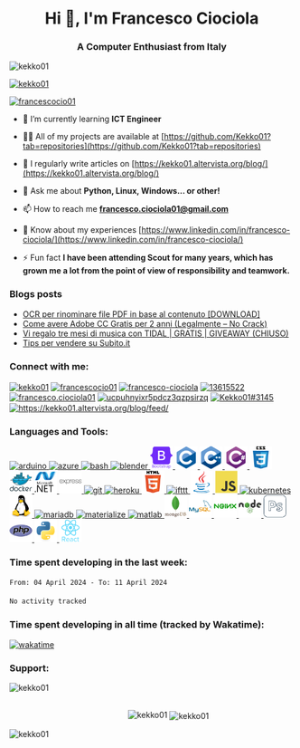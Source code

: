 <h1 align="center">Hi 👋, I'm Francesco Ciociola</h1>
<h3 align="center">A Computer Enthusiast from Italy</h3>

<p align="left"> <img src="https://komarev.com/ghpvc/?username=kekko01&label=Profile%20views&color=0e75b6&style=flat" alt="kekko01" /> </p>

<p align="left"> <a href="https://github.com/ryo-ma/github-profile-trophy"><img src="https://github-profile-trophy.vercel.app/?username=kekko01" alt="kekko01" /></a> </p>

<p align="left"> <a href="https://twitter.com/francescocio01" target="blank"><img src="https://img.shields.io/twitter/follow/francescocio01?logo=twitter&style=for-the-badge" alt="francescocio01" /></a> </p>

- 🌱 I’m currently learning **ICT Engineer**

- 👨‍💻 All of my projects are available at [https://github.com/Kekko01?tab=repositories](https://github.com/Kekko01?tab=repositories)

- 📝 I regularly write articles on [https://kekko01.altervista.org/blog/](https://kekko01.altervista.org/blog/)

- 💬 Ask me about **Python, Linux, Windows... or other!**

- 📫 How to reach me **francesco.ciociola01@gmail.com**

- 📄 Know about my experiences [https://www.linkedin.com/in/francesco-ciociola/](https://www.linkedin.com/in/francesco-ciociola/)

- ⚡ Fun fact **I have been attending Scout for many years, which has grown me a lot from the point of view of responsibility and teamwork.**

### Blogs posts
<!-- BLOG-POST-LIST:START -->
- [OCR per rinominare file PDF in base al contenuto [DOWNLOAD]](https://kekko01.altervista.org/blog/2023/09/13/ocr-per-rinominare-file-pdf-in-base-al-contenuto-download/)
- [Come avere Adobe CC Gratis per 2 anni &lpar;Legalmente – No Crack&rpar;](https://kekko01.altervista.org/blog/2020/10/25/come-avere-adobe-cc-gratis-per-2-anni-legalmente-no-crack/)
- [Vi regalo tre mesi di musica con TIDAL | GRATIS | GIVEAWAY &lpar;CHIUSO&rpar;](https://kekko01.altervista.org/blog/2020/10/01/vi-regalo-tre-mesi-di-musica-con-tidal-gratis-giveaway/)
- [Tips per vendere su Subito.it](https://kekko01.altervista.org/blog/2020/09/05/consigli-subitoit/)
<!-- BLOG-POST-LIST:END -->

<h3 align="left">Connect with me:</h3>
<p align="left">
<a href="https://dev.to/kekko01" target="blank"><img align="center" src="https://raw.githubusercontent.com/rahuldkjain/github-profile-readme-generator/master/src/images/icons/Social/devto.svg" alt="kekko01" height="30" width="40" /></a>
<a href="https://twitter.com/francescocio01" target="blank"><img align="center" src="https://raw.githubusercontent.com/rahuldkjain/github-profile-readme-generator/master/src/images/icons/Social/twitter.svg" alt="francescocio01" height="30" width="40" /></a>
<a href="https://linkedin.com/in/francesco-ciociola" target="blank"><img align="center" src="https://raw.githubusercontent.com/rahuldkjain/github-profile-readme-generator/master/src/images/icons/Social/linked-in-alt.svg" alt="francesco-ciociola" height="30" width="40" /></a>
<a href="https://stackoverflow.com/users/13615522" target="blank"><img align="center" src="https://raw.githubusercontent.com/rahuldkjain/github-profile-readme-generator/master/src/images/icons/Social/stack-overflow.svg" alt="13615522" height="30" width="40" /></a>
<a href="https://instagram.com/francesco.ciociola01" target="blank"><img align="center" src="https://raw.githubusercontent.com/rahuldkjain/github-profile-readme-generator/master/src/images/icons/Social/instagram.svg" alt="francesco.ciociola01" height="30" width="40" /></a>
<a href="https://www.youtube.com/c/ucpuhnyixr5pdcz3qzpsirzq" target="blank"><img align="center" src="https://raw.githubusercontent.com/rahuldkjain/github-profile-readme-generator/master/src/images/icons/Social/youtube.svg" alt="ucpuhnyixr5pdcz3qzpsirzq" height="30" width="40" /></a>
<a href="https://discord.gg/Kekko01#3145" target="blank"><img align="center" src="https://raw.githubusercontent.com/rahuldkjain/github-profile-readme-generator/master/src/images/icons/Social/discord.svg" alt="Kekko01#3145" height="30" width="40" /></a>
<a href="/https://kekko01.altervista.org/blog/feed/" target="blank"><img align="center" src="https://raw.githubusercontent.com/rahuldkjain/github-profile-readme-generator/master/src/images/icons/Social/rss.svg" alt="https://kekko01.altervista.org/blog/feed/" height="30" width="40" /></a>
</p>

<h3 align="left">Languages and Tools:</h3>
<p align="left"> <a href="https://www.arduino.cc/" target="_blank" rel="noreferrer"> <img src="https://cdn.worldvectorlogo.com/logos/arduino-1.svg" alt="arduino" width="40" height="40"/> </a> <a href="https://azure.microsoft.com/en-in/" target="_blank" rel="noreferrer"> <img src="https://www.vectorlogo.zone/logos/microsoft_azure/microsoft_azure-icon.svg" alt="azure" width="40" height="40"/> </a> <a href="https://www.gnu.org/software/bash/" target="_blank" rel="noreferrer"> <img src="https://www.vectorlogo.zone/logos/gnu_bash/gnu_bash-icon.svg" alt="bash" width="40" height="40"/> </a> <a href="https://www.blender.org/" target="_blank" rel="noreferrer"> <img src="https://download.blender.org/branding/community/blender_community_badge_white.svg" alt="blender" width="40" height="40"/> </a> <a href="https://getbootstrap.com" target="_blank" rel="noreferrer"> <img src="https://raw.githubusercontent.com/devicons/devicon/master/icons/bootstrap/bootstrap-plain-wordmark.svg" alt="bootstrap" width="40" height="40"/> </a> <a href="https://www.cprogramming.com/" target="_blank" rel="noreferrer"> <img src="https://raw.githubusercontent.com/devicons/devicon/master/icons/c/c-original.svg" alt="c" width="40" height="40"/> </a> <a href="https://www.w3schools.com/cpp/" target="_blank" rel="noreferrer"> <img src="https://raw.githubusercontent.com/devicons/devicon/master/icons/cplusplus/cplusplus-original.svg" alt="cplusplus" width="40" height="40"/> </a> <a href="https://www.w3schools.com/cs/" target="_blank" rel="noreferrer"> <img src="https://raw.githubusercontent.com/devicons/devicon/master/icons/csharp/csharp-original.svg" alt="csharp" width="40" height="40"/> </a> <a href="https://www.w3schools.com/css/" target="_blank" rel="noreferrer"> <img src="https://raw.githubusercontent.com/devicons/devicon/master/icons/css3/css3-original-wordmark.svg" alt="css3" width="40" height="40"/> </a> <a href="https://www.docker.com/" target="_blank" rel="noreferrer"> <img src="https://raw.githubusercontent.com/devicons/devicon/master/icons/docker/docker-original-wordmark.svg" alt="docker" width="40" height="40"/> </a> <a href="https://dotnet.microsoft.com/" target="_blank" rel="noreferrer"> <img src="https://raw.githubusercontent.com/devicons/devicon/master/icons/dot-net/dot-net-original-wordmark.svg" alt="dotnet" width="40" height="40"/> </a> <a href="https://expressjs.com" target="_blank" rel="noreferrer"> <img src="https://raw.githubusercontent.com/devicons/devicon/master/icons/express/express-original-wordmark.svg" alt="express" width="40" height="40"/> </a> <a href="https://git-scm.com/" target="_blank" rel="noreferrer"> <img src="https://www.vectorlogo.zone/logos/git-scm/git-scm-icon.svg" alt="git" width="40" height="40"/> </a> <a href="https://heroku.com" target="_blank" rel="noreferrer"> <img src="https://www.vectorlogo.zone/logos/heroku/heroku-icon.svg" alt="heroku" width="40" height="40"/> </a> <a href="https://www.w3.org/html/" target="_blank" rel="noreferrer"> <img src="https://raw.githubusercontent.com/devicons/devicon/master/icons/html5/html5-original-wordmark.svg" alt="html5" width="40" height="40"/> </a> <a href="https://ifttt.com/" target="_blank" rel="noreferrer"> <img src="https://www.vectorlogo.zone/logos/ifttt/ifttt-ar21.svg" alt="ifttt" width="40" height="40"/> </a> <a href="https://www.java.com" target="_blank" rel="noreferrer"> <img src="https://raw.githubusercontent.com/devicons/devicon/master/icons/java/java-original.svg" alt="java" width="40" height="40"/> </a> <a href="https://developer.mozilla.org/en-US/docs/Web/JavaScript" target="_blank" rel="noreferrer"> <img src="https://raw.githubusercontent.com/devicons/devicon/master/icons/javascript/javascript-original.svg" alt="javascript" width="40" height="40"/> </a> <a href="https://kubernetes.io" target="_blank" rel="noreferrer"> <img src="https://www.vectorlogo.zone/logos/kubernetes/kubernetes-icon.svg" alt="kubernetes" width="40" height="40"/> </a> <a href="https://www.linux.org/" target="_blank" rel="noreferrer"> <img src="https://raw.githubusercontent.com/devicons/devicon/master/icons/linux/linux-original.svg" alt="linux" width="40" height="40"/> </a> <a href="https://mariadb.org/" target="_blank" rel="noreferrer"> <img src="https://www.vectorlogo.zone/logos/mariadb/mariadb-icon.svg" alt="mariadb" width="40" height="40"/> </a> <a href="https://materializecss.com/" target="_blank" rel="noreferrer"> <img src="https://raw.githubusercontent.com/prplx/svg-logos/5585531d45d294869c4eaab4d7cf2e9c167710a9/svg/materialize.svg" alt="materialize" width="40" height="40"/> </a> <a href="https://www.mathworks.com/" target="_blank" rel="noreferrer"> <img src="https://upload.wikimedia.org/wikipedia/commons/2/21/Matlab_Logo.png" alt="matlab" width="40" height="40"/> </a> <a href="https://www.mongodb.com/" target="_blank" rel="noreferrer"> <img src="https://raw.githubusercontent.com/devicons/devicon/master/icons/mongodb/mongodb-original-wordmark.svg" alt="mongodb" width="40" height="40"/> </a> <a href="https://www.mysql.com/" target="_blank" rel="noreferrer"> <img src="https://raw.githubusercontent.com/devicons/devicon/master/icons/mysql/mysql-original-wordmark.svg" alt="mysql" width="40" height="40"/> </a> <a href="https://www.nginx.com" target="_blank" rel="noreferrer"> <img src="https://raw.githubusercontent.com/devicons/devicon/master/icons/nginx/nginx-original.svg" alt="nginx" width="40" height="40"/> </a> <a href="https://nodejs.org" target="_blank" rel="noreferrer"> <img src="https://raw.githubusercontent.com/devicons/devicon/master/icons/nodejs/nodejs-original-wordmark.svg" alt="nodejs" width="40" height="40"/> </a> <a href="https://www.photoshop.com/en" target="_blank" rel="noreferrer"> <img src="https://raw.githubusercontent.com/devicons/devicon/master/icons/photoshop/photoshop-line.svg" alt="photoshop" width="40" height="40"/> </a> <a href="https://www.php.net" target="_blank" rel="noreferrer"> <img src="https://raw.githubusercontent.com/devicons/devicon/master/icons/php/php-original.svg" alt="php" width="40" height="40"/> </a> <a href="https://www.python.org" target="_blank" rel="noreferrer"> <img src="https://raw.githubusercontent.com/devicons/devicon/master/icons/python/python-original.svg" alt="python" width="40" height="40"/> </a> <a href="https://reactjs.org/" target="_blank" rel="noreferrer"> <img src="https://raw.githubusercontent.com/devicons/devicon/master/icons/react/react-original-wordmark.svg" alt="react" width="40" height="40"/> </a> </p>

<h3 align="left">Time spent developing in the last week:</h3>

<!--START_SECTION:waka-->

```txt
From: 04 April 2024 - To: 11 April 2024

No activity tracked
```

<!--END_SECTION:waka-->	

<h3 align="left">Time spent developing in all time (tracked by Wakatime):</h3>

[![wakatime](https://wakatime.com/badge/user/ab062a0e-8d31-4a6a-8387-b9b0ede48a4a.svg)](https://wakatime.com/@ab062a0e-8d31-4a6a-8387-b9b0ede48a4a)

<h3 align="left">Support:</h3>
<p><a href="https://www.buymeacoffee.com/kekko01"> <img align="left" src="https://cdn.buymeacoffee.com/buttons/v2/default-yellow.png" height="50" width="210" alt="kekko01" /></a></p><br><br>


<p><img align="left" src="https://github-readme-stats.vercel.app/api/top-langs?username=kekko01&show_icons=true&theme=dark&locale=en&layout=compact" alt="kekko01" /></p>

<p>&nbsp;<img align="center" src="https://github-readme-stats.vercel.app/api?username=kekko01&show_icons=true&theme=dark&locale=en" alt="kekko01" /></p>

<p><img align="center" src="https://github-readme-streak-stats.herokuapp.com/?user=kekko01&theme=dark" alt="kekko01" /></p>

